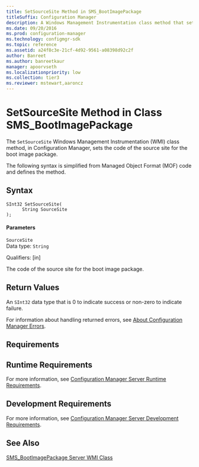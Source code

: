 ```yaml
---
title: SetSourceSite Method in SMS_BootImagePackage
titleSuffix: Configuration Manager
description: A Windows Management Instrumentation class method that sets the code of the source site for the boot image package.
ms.date: 09/20/2016
ms.prod: configuration-manager
ms.technology: configmgr-sdk
ms.topic: reference
ms.assetid: a24f8c3e-21cf-4d92-9561-a08398d92c2f
author: Banreet
ms.author: banreetkaur
manager: apoorvseth
ms.localizationpriority: low
ms.collection: tier3
ms.reviewer: mstewart,aaroncz 
---
```

# SetSourceSite Method in Class SMS_BootImagePackage
The `SetSourceSite` Windows Management Instrumentation (WMI) class method, in Configuration Manager, sets the code of the source site for the boot image package.  

 The following syntax is simplified from Managed Object Format (MOF) code and defines the method.  

## Syntax  

```  
SInt32 SetSourceSite(  
      String SourceSite  
);  
```  

#### Parameters  
 `SourceSite`  
 Data type: `String`  

 Qualifiers: [in]  

 The code of the source site for the boot image package.  

## Return Values  
 An `SInt32` data type that is 0 to indicate success or non-zero to indicate failure.  

 For information about handling returned errors, see [About Configuration Manager Errors](../../../develop/core/understand/about-configuration-manager-errors.md).  

## Requirements  

## Runtime Requirements  
 For more information, see [Configuration Manager Server Runtime Requirements](../../../develop/core/reqs/server-runtime-requirements.md).  

## Development Requirements  
 For more information, see [Configuration Manager Server Development Requirements](../../../develop/core/reqs/server-development-requirements.md).  

## See Also  
 [SMS_BootImagePackage Server WMI Class](../../../develop/reference/osd/sms_bootimagepackage-server-wmi-class.md)
